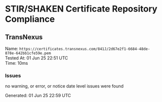 # STIR/SHAKEN Certificate Repository Compliance

## TransNexus

Name: `https://certificates.transnexus.com/841J/2d67e2f1-6684-48de-878e-642bb1cfe59e.pem`\
Tested At: 01 Jun 25 22:51 UTC\
Time: 10ms

### Issues

no warning, or error, or notice date level issues were found

Generated: 01 Jun 25 22:59 UTC